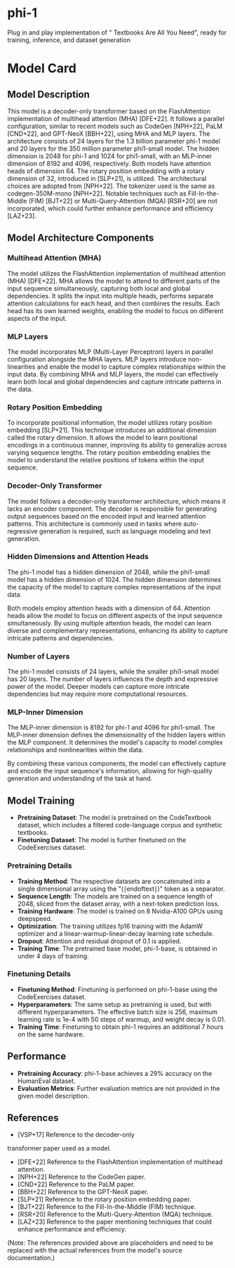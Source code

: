 # phi-1
Plug in and play implementation of " Textbooks Are All You Need", ready for training, inference, and dataset generation

# Model Card

## Model Description

This model is a decoder-only transformer based on the FlashAttention implementation of multihead attention (MHA) [DFE+22]. It follows a parallel configuration, similar to recent models such as CodeGen [NPH+22], PaLM [CND+22], and GPT-NeoX [BBH+22], using MHA and MLP layers. The architecture consists of 24 layers for the 1.3 billion parameter phi-1 model and 20 layers for the 350 million parameter phi1-small model. The hidden dimension is 2048 for phi-1 and 1024 for phi1-small, with an MLP-inner dimension of 8192 and 4096, respectively. Both models have attention heads of dimension 64. The rotary position embedding with a rotary dimension of 32, introduced in [SLP+21], is utilized. The architectural choices are adopted from [NPH+22]. The tokenizer used is the same as codegen-350M-mono [NPH+22]. Notable techniques such as Fill-In-the-Middle (FIM) [BJT+22] or Multi-Query-Attention (MQA) [RSR+20] are not incorporated, which could further enhance performance and efficiency [LAZ+23].


## Model Architecture Components

### Multihead Attention (MHA)
The model utilizes the FlashAttention implementation of multihead attention (MHA) [DFE+22]. MHA allows the model to attend to different parts of the input sequence simultaneously, capturing both local and global dependencies. It splits the input into multiple heads, performs separate attention calculations for each head, and then combines the results. Each head has its own learned weights, enabling the model to focus on different aspects of the input.

### MLP Layers
The model incorporates MLP (Multi-Layer Perceptron) layers in parallel configuration alongside the MHA layers. MLP layers introduce non-linearities and enable the model to capture complex relationships within the input data. By combining MHA and MLP layers, the model can effectively learn both local and global dependencies and capture intricate patterns in the data.

### Rotary Position Embedding
To incorporate positional information, the model utilizes rotary position embedding [SLP+21]. This technique introduces an additional dimension called the rotary dimension. It allows the model to learn positional encodings in a continuous manner, improving its ability to generalize across varying sequence lengths. The rotary position embedding enables the model to understand the relative positions of tokens within the input sequence.

### Decoder-Only Transformer
The model follows a decoder-only transformer architecture, which means it lacks an encoder component. The decoder is responsible for generating output sequences based on the encoded input and learned attention patterns. This architecture is commonly used in tasks where auto-regressive generation is required, such as language modeling and text generation.

### Hidden Dimensions and Attention Heads
The phi-1 model has a hidden dimension of 2048, while the phi1-small model has a hidden dimension of 1024. The hidden dimension determines the capacity of the model to capture complex representations of the input data.

Both models employ attention heads with a dimension of 64. Attention heads allow the model to focus on different aspects of the input sequence simultaneously. By using multiple attention heads, the model can learn diverse and complementary representations, enhancing its ability to capture intricate patterns and dependencies.

### Number of Layers
The phi-1 model consists of 24 layers, while the smaller phi1-small model has 20 layers. The number of layers influences the depth and expressive power of the model. Deeper models can capture more intricate dependencies but may require more computational resources.

### MLP-Inner Dimension
The MLP-inner dimension is 8192 for phi-1 and 4096 for phi1-small. The MLP-inner dimension defines the dimensionality of the hidden layers within the MLP component. It determines the model's capacity to model complex relationships and nonlinearities within the data.

By combining these various components, the model can effectively capture and encode the input sequence's information, allowing for high-quality generation and understanding of the task at hand.



## Model Training

- **Pretraining Dataset**: The model is pretrained on the CodeTextbook dataset, which includes a filtered code-language corpus and synthetic textbooks.
- **Finetuning Dataset**: The model is further finetuned on the CodeExercises dataset.

### Pretraining Details

- **Training Method**: The respective datasets are concatenated into a single dimensional array using the "⟨∣endoftext∣⟩" token as a separator.
- **Sequence Length**: The models are trained on a sequence length of 2048, sliced from the dataset array, with a next-token prediction loss.
- **Training Hardware**: The model is trained on 8 Nvidia-A100 GPUs using deepspeed.
- **Optimization**: The training utilizes fp16 training with the AdamW optimizer and a linear-warmup-linear-decay learning rate schedule.
- **Dropout**: Attention and residual dropout of 0.1 is applied.
- **Training Time**: The pretrained base model, phi-1-base, is obtained in under 4 days of training.

### Finetuning Details

- **Finetuning Method**: Finetuning is performed on phi-1-base using the CodeExercises dataset.
- **Hyperparameters**: The same setup as pretraining is used, but with different hyperparameters. The effective batch size is 256, maximum learning rate is 1e-4 with 50 steps of warmup, and weight decay is 0.01.
- **Training Time**: Finetuning to obtain phi-1 requires an additional 7 hours on the same hardware.

## Performance

- **Pretraining Accuracy**: phi-1-base achieves a 29% accuracy on the HumanEval dataset.
- **Evaluation Metrics**: Further evaluation metrics are not provided in the given model description.


## References

- [VSP+17] Reference to the decoder-only

 transformer paper used as a model.
- [DFE+22] Reference to the FlashAttention implementation of multihead attention.
- [NPH+22] Reference to the CodeGen paper.
- [CND+22] Reference to the PaLM paper.
- [BBH+22] Reference to the GPT-NeoX paper.
- [SLP+21] Reference to the rotary position embedding paper.
- [BJT+22] Reference to the Fill-In-the-Middle (FIM) technique.
- [RSR+20] Reference to the Multi-Query-Attention (MQA) technique.
- [LAZ+23] Reference to the paper mentioning techniques that could enhance performance and efficiency.

(Note: The references provided above are placeholders and need to be replaced with the actual references from the model's source documentation.)